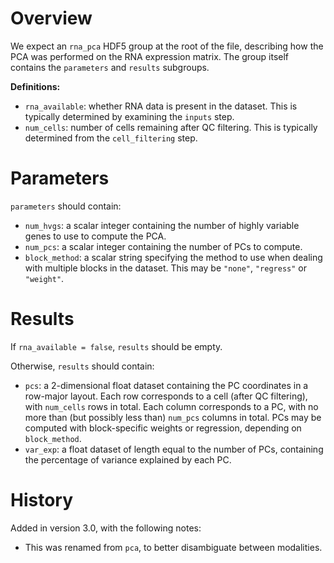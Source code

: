 # Overview

We expect an `rna_pca` HDF5 group at the root of the file, describing how the PCA was performed on the RNA expression matrix.
The group itself contains the `parameters` and `results` subgroups.

**Definitions:**

- `rna_available`: whether RNA data is present in the dataset.
  This is typically determined by examining the `inputs` step.
- `num_cells`: number of cells remaining after QC filtering.
  This is typically determined from the `cell_filtering` step.

# Parameters 

`parameters` should contain:

- `num_hvgs`: a scalar integer containing the number of highly variable genes to use to compute the PCA.
- `num_pcs`: a scalar integer containing the number of PCs to compute.
- `block_method`: a scalar string specifying the method to use when dealing with multiple blocks in the dataset.
  This may be `"none"`, `"regress"` or `"weight"`.

# Results

If `rna_available = false`, `results` should be empty.

Otherwise, `results` should contain:

- `pcs`: a 2-dimensional float dataset containing the PC coordinates in a row-major layout.
  Each row corresponds to a cell (after QC filtering), with `num_cells` rows in total.
  Each column corresponds to a PC, with no more than (but possibly less than) `num_pcs` columns in total.
  PCs may be computed with block-specific weights or regression, depending on `block_method`.
- `var_exp`: a float dataset of length equal to the number of PCs, containing the percentage of variance explained by each PC.

# History

Added in version 3.0, with the following notes:

- This was renamed from `pca`, to better disambiguate between modalities.

